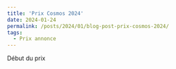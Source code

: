 ```yaml
---
title: 'Prix Cosmos 2024'
date: 2024-01-24
permalink: /posts/2024/01/blog-post-prix-cosmos-2024/
tags:
  - Prix annonce
---
```

Début du prix
